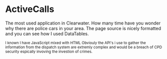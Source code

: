 # ActiveCalls
The most used application in Clearwater. How many time have you wonder why there are police cars in your area. 
The page source is nicely formatted and you can see how I used DataTables.  

<sub>I known I have JavaScript mixed with HTML Obviouly the API's i use to gather the information from the dispatch system are extremly complex and would be a breach of CPD security espically invoving the investion of crimes.<sub>
